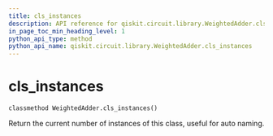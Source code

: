 ```yaml
---
title: cls_instances
description: API reference for qiskit.circuit.library.WeightedAdder.cls_instances
in_page_toc_min_heading_level: 1
python_api_type: method
python_api_name: qiskit.circuit.library.WeightedAdder.cls_instances
---
```


# cls\_instances

<span id="qiskit.circuit.library.WeightedAdder.cls_instances" />

`classmethod WeightedAdder.cls_instances()`

Return the current number of instances of this class, useful for auto naming.

